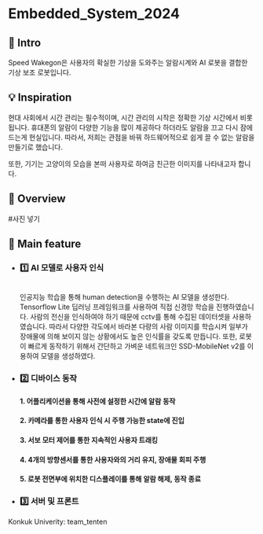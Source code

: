 # Embedded_System_2024

## 🔖 Intro
Speed Wakegon은 사용자의 확실한 기상을 도와주는 알람시계와 AI 로봇을 결합한 기상 보조 로봇입니다. 

## 💡 Inspiration
현대 사회에서 시간 관리는 필수적이며, 시간 관리의 시작은 정확한 기상 시간에서 비롯됩니다.
휴대폰의 알람이 다양한 기능을 많이 제공하다 하더라도 알람을 끄고 다시 잠에 드는게 현실입니다.
따라서, 저희는 관점을 바꿔 하드웨어적으로 쉽게 끌 수 없는 알람을 만들기로 했습니다.

또한, 기기는 고양이의 모습을 본떠 사용자로 하여금 친근한 이미지를 나타내고자 합니다.

## 📸 Overview

  #사진 넣기

## 👀 Main feature
  - ### 1️⃣ AI 모델로 사용자 인식
    <br>
    인공지능 학습을 통해 human detection을 수행하는 AI 모델을 생성한다. Tensorflow Lite 딥러닝 프레임워크를 사용하여 직접 신경망 학습을 진행하였습니다. 
    사람의 전신을 인식하여야 하기 때문에 cctv를 통해 수집된 데이터셋을 사용하였습니다. 따라서 다양한 각도에서 바라본 다량의 사람 이미지를 학습시켜 일부가 장애물에 의해 보이지 않는 상황에서도 높은 인식률을 갖도록 만듭니다. 또한, 로봇이 빠르게 동작하기 위해서 간단하고 가벼운 네트워크인 SSD-MobileNet v2를 이용하여 모델을 생성하였다.
       
  - ### 2️⃣ 디바이스 동작
    #### 1. 어플리케이션을 통해 사전에 설정한 시간에 알람 동작
    #### 2. 카메라를 통한 사용자 인식 시 주행 가능한 state에 진입
    #### 3. 서보 모터 제어를 통한 지속적인 사용자 트래킹
    #### 4. 4개의 방향센서를 통한 사용자와의 거리 유지, 장애물 회피 주행
    #### 5. 로봇 전면부에 위치한 디스플레이를 통해 알람 해제, 동작 종료
    
    
  - ### 3️⃣ 서버 및 프론트

Konkuk Univerity: team_tenten

